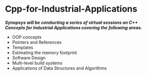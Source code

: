 # Cpp-for-Industrial-Applications

***Synopsys will be conducting a series of virtual sessions on C++ Concepts for Industrial Applications covering the following areas.***
  
- OOP concepts
- Pointers and References
- Templates
- Estimating the memory footprint
- Software Design
- Multi-level build systems
- Applications of Data Structures and Algorithms
